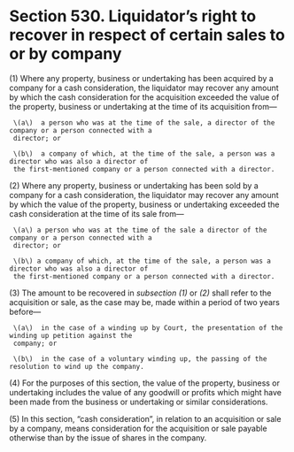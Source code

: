 # Section 530. Liquidator’s right to recover in respect of certain sales to or by company

\(1\) Where any property, business or undertaking has been acquired by a company for a cash consideration, the liquidator may recover any amount by which the cash consideration for the acquisition exceeded the value of the property, business or undertaking at the time of its acquisition from—

     \(a\)  a person who was at the time of the sale, a director of the company or a person connected with a   
     director; or

     \(b\)  a company of which, at the time of the sale, a person was a director who was also a director of   
     the first-mentioned company or a person connected with a director.

\(2\) Where any property, business or undertaking has been sold by a company for a cash consideration, the liquidator may recover any amount by which the value of the property, business or undertaking exceeded the cash consideration at the time of its sale from—

     \(a\) a person who was at the time of the sale a director of the company or a person connected with a   
     director; or

     \(b\) a company of which, at the time of the sale, a person was a director who was also a director of   
     the first-mentioned company or a person connected with a director.

\(3\) The amount to be recovered in _subsection \(1\)_ or _\(2\)_ shall refer to the acquisition or sale, as the case may be, made within a period of two years before—

     \(a\)  in the case of a winding up by Court, the presentation of the winding up petition against the   
     company; or

     \(b\)  in the case of a voluntary winding up, the passing of the resolution to wind up the company.

\(4\) For the purposes of this section, the value of the property, business or undertaking includes the value of any goodwill or profits which might have been made from the business or undertaking or similar considerations.

\(5\) In this section, “cash consideration”, in relation to an acquisition or sale by a company, means consideration for the acquisition or sale payable otherwise than by the issue of shares in the company.

